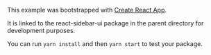 This example was bootstrapped with [Create React App](https://github.com/facebook/create-react-app).

It is linked to the react-sidebar-ui package in the parent directory for development purposes.

You can run `yarn install` and then `yarn start` to test your package.
